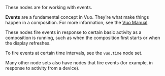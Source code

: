 These nodes are for working with events. 

**Events** are a fundamental concept in Vuo. They're what make things happen in a composition. For more information, see the <a href="http://vuo.org/manual.pdf">Vuo Manual</a>. 

These nodes fire events in response to certain basic activity as a composition is running, such as when the composition first starts or when the display refreshes. 

To fire events at certain time intervals, see the `vuo.time` node set. 

Many other node sets also have nodes that fire events (for example, in response to activity from a device). 
